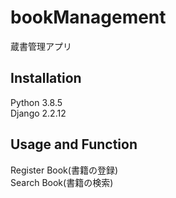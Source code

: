 # bookManagement
蔵書管理アプリ

## Installation
Python 3.8.5<br>
Django 2.2.12

## Usage and Function
Register Book(書籍の登録)<br>
Search Book(書籍の検索)
